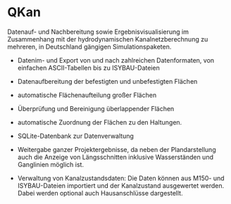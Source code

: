 <h1>QKan</h1>
Datenauf- und Nachbereitung sowie Ergebnisvisualisierung im Zusammenhang mit der 
hydrodynamischen Kanalnetzberechnung zu mehreren, in Deutschland gängigen Simulationspaketen.

 - Datenim- und Export von und nach zahlreichen 
   Datenformaten, von einfachen ASCII-Tabellen bis zu ISYBAU-Dateien

 - Datenaufbereitung der befestigten und unbefestigten Flächen
 
 - automatische Flächenaufteilung großer Flächen

 - Überprüfung und Bereinigung überlappender Flächen

 - automatische Zuordnung der Flächen zu den Haltungen. 

 - SQLite-Datenbank zur Datenverwaltung

 - Weitergabe ganzer Projektergebnisse, da neben der 
   Plandarstellung auch die Anzeige von Längsschnitten inklusive Wasserständen und 
   Ganglinien möglich ist. 

 - Verwaltung von Kanalzustandsdaten: Die Daten können aus M150- und ISYBAU-Dateien
   importiert und der Kanalzustand ausgewertet werden. 
   Dabei werden optional auch Hausanschlüsse dargestellt. 

